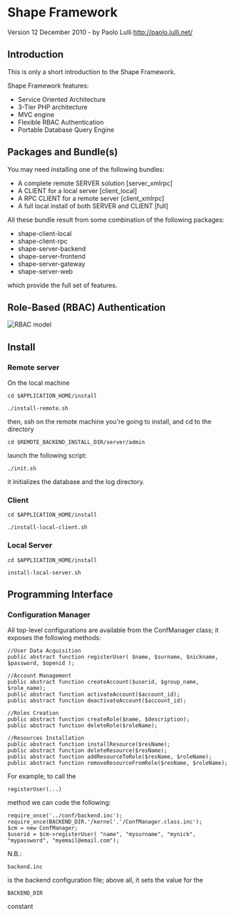 Shape Framework
==================

Version 12 December 2010  - by Paolo Lulli
<http://paolo.lulli.net/>

Introduction
------------

This is only a short introduction to the Shape Framework. 

Shape Framework features:

- Service Oriented Architecture
- 3-Tier PHP architecture
- MVC engine
- Flexible RBAC Authentication 
- Portable Database Query Engine

Packages and Bundle(s)
---------------------

You may need installing one of the following bundles:

- A complete remote SERVER solution 			[server_xmlrpc]
- A CLIENT for a local server 				[client_local]
- A RPC CLIENT for a remote server 			[client_xmlrpc]
- A full local install of both SERVER and CLIENT 	[full]

All these bundle result from some combination of the following packages:

- shape-client-local    
- shape-client-rpc      
- shape-server-backend  
- shape-server-frontend 
- shape-server-gateway  
- shape-server-web

which provide the full set of features.


Role-Based (RBAC) Authentication
---------------------------------
![RBAC model](https://raw.github.com/madunixman/shape/master/shared/doc/rbac.png)

Install
-------

### Remote server 

On the local machine

    cd $APPLICATION_HOME/install

    ./install-remote.sh     

then, ssh on the remote machine you're going to install, and cd to the directory

	cd $REMOTE_BACKEND_INSTALL_DIR/server/admin

launch the following script:

	./init.sh

it initializes the database and the log directory.


### Client  

    cd $APPLICATION_HOME/install

    ./install-local-client.sh 

### Local Server 

    cd $APPLICATION_HOME/install

    install-local-server.sh 


Programming Interface
---------------------

### Configuration Manager

All top-level configurations are available from the ConfManager class; it exposes the following methods:

	//User Data Acquisition
	public abstract function registerUser( $name, $surname, $nickname, $password, $openid );

	//Account Management
	public abstract function createAccount($userid, $group_name, $role_name);
	public abstract function activateAccount($account_id);
	public abstract function deactivateAccount($account_id);

	//Roles Creation
	public abstract function createRole($name, $description);
	public abstract function deleteRole($roleName);

	//Resources Installation
	public abstract function installResource($resName);
	public abstract function deleteResource($resName);
	public abstract function addResourceToRole($resName, $roleName);
	public abstract function removeResourceFromRole($resName, $roleName);

For example, to call the

	registerUser(...)

method we can code the following:

	require_once('../conf/backend.inc');
	require_once(BACKEND_DIR.'/kernel'.'/ConfManager.class.inc');
	$cm = new ConfManager;
	$userid = $cm->registerUser( "name", "mysurname", "mynick", "mypassword", "myemail@email.com");

N.B.: 

	backend.inc

is the backend configuration file; above all, it sets the value for the 

	BACKEND_DIR

constant
